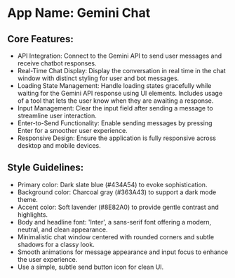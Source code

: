 # **App Name**: Gemini Chat

## Core Features:

- API Integration: Connect to the Gemini API to send user messages and receive chatbot responses.
- Real-Time Chat Display: Display the conversation in real time in the chat window with distinct styling for user and bot messages.
- Loading State Management: Handle loading states gracefully while waiting for the Gemini API response using UI elements. Includes usage of a tool that lets the user know when they are awaiting a response.
- Input Management: Clear the input field after sending a message to streamline user interaction.
- Enter-to-Send Functionality: Enable sending messages by pressing Enter for a smoother user experience.
- Responsive Design: Ensure the application is fully responsive across desktop and mobile devices.

## Style Guidelines:

- Primary color: Dark slate blue (#434A54) to evoke sophistication.
- Background color: Charcoal gray (#363A43) to support a dark mode theme.
- Accent color: Soft lavender (#8E82A0) to provide gentle contrast and highlights.
- Body and headline font: 'Inter', a sans-serif font offering a modern, neutral, and clean appearance.
- Minimalistic chat window centered with rounded corners and subtle shadows for a classy look.
- Smooth animations for message appearance and input focus to enhance the user experience.
- Use a simple, subtle send button icon for clean UI.